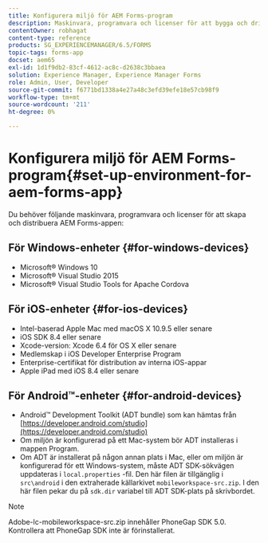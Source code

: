 ```yaml
---
title: Konfigurera miljö för AEM Forms-program
description: Maskinvara, programvara och licenser för att bygga och driftsätta AEM Forms-appen.
contentOwner: robhagat
content-type: reference
products: SG_EXPERIENCEMANAGER/6.5/FORMS
topic-tags: forms-app
docset: aem65
exl-id: 1d1f9db2-83cf-4612-ac8c-d2638c3bbaea
solution: Experience Manager, Experience Manager Forms
role: Admin, User, Developer
source-git-commit: f6771bd1338a4e27a48c3efd39efe18e57cb98f9
workflow-type: tm+mt
source-wordcount: '211'
ht-degree: 0%

---
```


# Konfigurera miljö för AEM Forms-program{#set-up-environment-for-aem-forms-app}

Du behöver följande maskinvara, programvara och licenser för att skapa och distribuera AEM Forms-appen:

## För Windows-enheter {#for-windows-devices}

* Microsoft® Windows 10
* Microsoft® Visual Studio 2015
* Microsoft® Visual Studio Tools for Apache Cordova

## För iOS-enheter {#for-ios-devices}

* Intel-baserad Apple Mac med macOS X 10.9.5 eller senare
* iOS SDK 8.4 eller senare
* Xcode-version: Xcode 6.4 för OS X eller senare
* Medlemskap i iOS Developer Enterprise Program
* Enterprise-certifikat för distribution av interna iOS-appar
* Apple iPad med iOS 8.4 eller senare

## För Android™-enheter {#for-android-devices}

* Android™ Development Toolkit (ADT bundle) som kan hämtas från [https://developer.android.com/studio](https://developer.android.com/studio)
* Om miljön är konfigurerad på ett Mac-system bör ADT installeras i mappen Program.
* Om ADT är installerat på någon annan plats i Mac, eller om miljön är konfigurerad för ett Windows-system, måste ADT SDK-sökvägen uppdateras i `local.properties` -fil. Den här filen är tillgänglig i `src\android` i den extraherade källarkivet `mobileworkspace-src.zip`. I den här filen pekar du på `sdk.dir` variabel till ADT SDK-plats på skrivbordet.

>[!NOTE]
>
>Adobe-lc-mobileworkspace-src.zip innehåller PhoneGap SDK 5.0. Kontrollera att PhoneGap SDK inte är förinstallerat.
